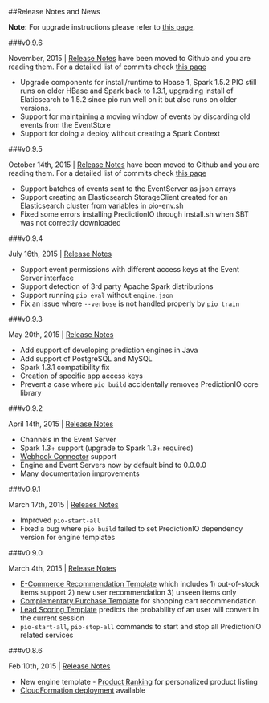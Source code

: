 ##Release Notes and News

**Note:** For upgrade instructions please refer to [this page](http://predictionio.incubator.apache.org/resources/upgrade/).

###v0.9.6

November, 2015 | [Release Notes](https://github.com/apache/incubator-predictionio/blob/develop/RELEASE.md) have been moved to Github and you are reading them. For a detailed list of commits check [this page](https://github.com/apache/incubator-predictionio/commits/develop)

- Upgrade components for install/runtime to Hbase 1, Spark 1.5.2 PIO still runs on older HBase and Spark back to 1.3.1, upgrading install of Elaticsearch to 1.5.2 since pio run well on it but also runs on older versions.
- Support for maintaining a moving window of events by discarding old events from the EventStore
- Support for doing a deploy without creating a Spark Context

###v0.9.5 

October 14th, 2015 | [Release Notes](https://github.com/apache/incubator-predictionio/blob/develop/RELEASE.md) have been moved to Github and you are reading them. For a detailed list of commits check [this page](https://github.com/apache/incubator-predictionio/commits/v0.9.5)

- Support batches of events sent to the EventServer as json arrays
- Support creating an Elasticsearch StorageClient created for an Elasticsearch cluster from variables in pio-env.sh
- Fixed some errors installing PredictionIO through install.sh when SBT was not correctly downloaded

###v0.9.4

July 16th, 2015 | [Release Notes](https://predictionio.atlassian.net/jira/secure/ReleaseNote.jspa?projectId=10000&version=13700)

- Support event permissions with different access keys at the Event Server interface
- Support detection of 3rd party Apache Spark distributions
- Support running `pio eval` without `engine.json`
- Fix an issue where `--verbose` is not handled properly by `pio train`

###v0.9.3

May 20th, 2015 | [Release Notes](https://predictionio.atlassian.net/jira/secure/ReleaseNote.jspa?projectId=10000&version=13600)

- Add support of developing prediction engines in Java
- Add support of PostgreSQL and MySQL
- Spark 1.3.1 compatibility fix
- Creation of specific app access keys
- Prevent a case where `pio build` accidentally removes PredictionIO core library

###v0.9.2

April 14th, 2015 | [Release Notes](https://predictionio.atlassian.net/jira/secure/ReleaseNote.jspa?projectId=10000&version=13500)

- Channels in the Event Server
- Spark 1.3+ support (upgrade to Spark 1.3+ required)
- [Webhook Connector](http://docs.prediction.io/community/contribute-webhook/) support
- Engine and Event Servers now by default bind to 0.0.0.0
- Many documentation improvements

###v0.9.1

March 17th, 2015 | [Releaes Notes](https://predictionio.atlassian.net/jira/secure/ReleaseNote.jspa?projectId=10000&version=13401)

- Improved `pio-start-all`
- Fixed a bug where `pio build` failed to set PredictionIO dependency version for engine templates

###v0.9.0

March 4th, 2015 | [Release Notes](https://predictionio.atlassian.net/jira/secure/ReleaseNote.jspa?projectId=10000&version=13400)

- [E-Commerce Recommendation Template](http://templates.prediction.io/PredictionIO/template-scala-parallel-ecommercerecommendation) which includes 1) out-of-stock items support 2) new user recommendation 3) unseen items only
- [Complementary Purchase Template](http://templates.prediction.io/PredictionIO/template-scala-parallel-complementarypurchase) for shopping cart recommendation
- [Lead Scoring Template](http://templates.prediction.io/PredictionIO/template-scala-parallel-leadscoring) predicts the probability of an user will convert in the current session
- `pio-start-all`, `pio-stop-all` commands to start and stop all PredictionIO related services

###v0.8.6

Feb 10th, 2015 | [Release Notes](https://predictionio.atlassian.net/jira/secure/ReleaseNote.jspa?projectId=10000&version=13300)

- New engine template - [Product Ranking](/templates/productranking/quickstart/) for personalized product listing
- [CloudFormation deployment](/system/deploy-cloudformation/) available
